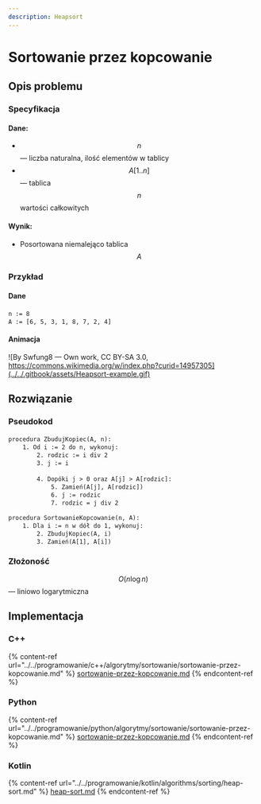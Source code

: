 ```yaml
---
description: Heapsort
---
```


# Sortowanie przez kopcowanie

## Opis problemu

### Specyfikacja

#### Dane:

* $$n$$ — liczba naturalna, ilość elementów w tablicy
* $$A[1..n]$$ — tablica $$n$$ wartości całkowitych

#### Wynik:

* Posortowana niemalejąco tablica $$A$$

### Przykład

#### Dane

```
n := 8
A := [6, 5, 3, 1, 8, 7, 2, 4]
```

#### Animacja

![By Swfung8 — Own work, CC BY-SA 3.0, https://commons.wikimedia.org/w/index.php?curid=14957305](../../.gitbook/assets/Heapsort-example.gif)

## Rozwiązanie

### Pseudokod

```
procedura ZbudujKopiec(A, n):
    1. Od i := 2 do n, wykonuj:
        2. rodzic := i div 2
        3. j := i
        
        4. Dopóki j > 0 oraz A[j] > A[rodzic]:
            5. Zamień(A[j], A[rodzic])
            6. j := rodzic
            7. rodzic = j div 2
```
            
```
procedura SortowanieKopcowanie(n, A):
    1. Dla i := n w dół do 1, wykonuj:
        2. ZbudujKopiec(A, i)
        3. Zamień(A[1], A[i])
```

### Złożoność

$$O(n\log{n})$$ — liniowo logarytmiczna

## Implementacja

### C++

{% content-ref url="../../programowanie/c++/algorytmy/sortowanie/sortowanie-przez-kopcowanie.md" %}
[sortowanie-przez-kopcowanie.md](../../programowanie/c++/algorytmy/sortowanie/sortowanie-przez-kopcowanie.md)
{% endcontent-ref %}

### Python

{% content-ref url="../../programowanie/python/algorytmy/sortowanie/sortowanie-przez-kopcowanie.md" %}
[sortowanie-przez-kopcowanie.md](../../programowanie/python/algorytmy/sortowanie/sortowanie-przez-kopcowanie.md)
{% endcontent-ref %}

### Kotlin

{% content-ref url="../../programowanie/kotlin/algorithms/sorting/heap-sort.md" %}
[heap-sort.md](../../programowanie/kotlin/algorithms/sorting/heap-sort.md)
{% endcontent-ref %}